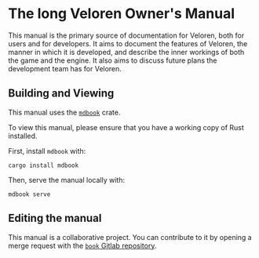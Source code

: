 # The long Veloren Owner's Manual

This manual is the primary source of documentation for Veloren, both for users and for developers.
It aims to document the features of Veloren, the manner in which it is developed, and describe the inner workings of both the game and the engine.
It also aims to discuss future plans the development team has for Veloren.

## Building and Viewing

This manual uses the [`mdbook`](https://github.com/rust-lang-nursery/mdBook) crate.

To view this manual, please ensure that you have a working copy of Rust installed.

First, install `mdbook` with:

`cargo install mdbook`

Then, serve the manual locally with:

`mdbook serve`

## Editing the manual

This manual is a collaborative project. You can contribute to it by opening a merge request with the [`book` Gitlab repository](https://gitlab.com/veloren/book).
